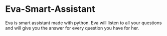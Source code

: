 # Eva-Smart-Assistant
Eva is smart assistant made with python. Eva will listen to all your questions and will give you the answer for every question you have for her.

